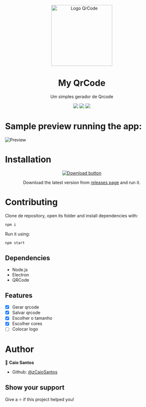 <div align="center">
   <img height="200" src="https://user-images.githubusercontent.com/81544166/157904069-4d9e7e32-45a1-480b-b026-82cc6dd9a9f1.png" alt="Logo QrCode" />
   <h1>My QrCode</h1>
   <p>Um simples gerador de Qrcode</p>
   <img src="https://img.shields.io/github/downloads/zCaioSantos/myqrcode/total.svg" />
   <img src="https://img.shields.io/badge/License-MIT-yellow.svg" />
   <img src="https://img.shields.io/github/followers/zCaioSantos.svg?style=social&label=Follow&maxAge=2592000" />
</div>

# Sample preview running the app:

![Preview](https://user-images.githubusercontent.com/81544166/158817850-639d73e2-5b7a-4f6c-ae37-fd6f79698c19.png)

# Installation

<div align="center">
   <a href="https://github.com/zCaioSantos/myqrcode/releases/download/v2.3.0/My.QRCode.Setup.2.3.0.exe"><img src="https://user-images.githubusercontent.com/81544166/158655127-39e3fc22-5b6f-425a-a98c-6a92b85329f0.png" alt="Download button" /></a>
   <p>Download the latest version from  <a href="https://github.com/zCaioSantos/myqrcode/releases">releases page</a> and run it.</p>

</div>

# Contributing

Clone de repository, open its folder and install dependencies with:

```sh
npm i
```

Run it using:

```sh
npm start
```

## Dependencies

- Node.js
- Electron
- QRCode

## Features

- [x] Gerar qrcode
- [x] Salvar qrcode
- [x] Escolher o tamanho
- [x] Escolher cores
- [ ] Colocar logo

# Author

👤 **Caio Santos**

- Github: [@zCaioSantos](https://github.com/zCaioSantos)

## Show your support

Give a ⭐️ if this project helped you!

